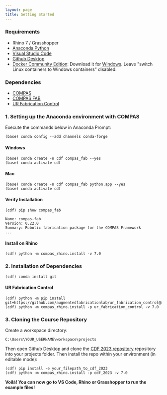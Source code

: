 ```yaml
---
layout: page
title: Getting Started
---
```


### Requirements

* Rhino 7 / Grasshopper
* [Anaconda Python](https://www.anaconda.com/distribution/?gclid=CjwKCAjwo9rtBRAdEiwA_WXcFoyH8v3m-gVC55J6YzR0HpgB8R-PwM-FClIIR1bIPYZXsBtbPRfJ8xoC6HsQAvD_BwE)
* [Visual Studio Code](https://code.visualstudio.com/)
* [Github Desktop](https://desktop.github.com/)
* [Docker Community Edition](https://www.docker.com/get-started): Download it for [Windows](https://store.docker.com/editions/community/docker-ce-desktop-windows). Leave "switch Linux containers to Windows containers" disabled.

### Dependencies

* [COMPAS](https://compas-dev.github.io/)
* [COMPAS FAB](https://gramaziokohler.github.io/compas_fab/latest/)
* [UR Fabrication Control](https://github.com/augmentedfabricationlab/ur_fabrication_control)

### 1. Setting up the Anaconda environment with COMPAS

Execute the commands below in Anaconda Prompt:
	
    (base) conda config --add channels conda-forge

#### Windows
    (base) conda create -n cdf compas_fab --yes
    (base) conda activate cdf

#### Mac
    (base) conda create -n cdf compas_fab python.app --yes
    (base) conda activate cdf
    

#### Verify Installation

    (cdf) pip show compas_fab

    Name: compas-fab
    Version: 0.22.0
    Summary: Robotic fabrication package for the COMPAS Framework
    ...

#### Install on Rhino

    (cdf) python -m compas_rhino.install -v 7.0


### 2. Installation of Dependencies

    (cdf) conda install git

#### UR Fabrication Control
    
    (cdf) python -m pip install git+https://github.com/augmentedfabricationlab/ur_fabrication_control@master#egg=ur_fabrication_control
    (cdf) python -m compas_rhino.install -p ur_fabrication_control -v 7.0


### 3. Cloning the Course Repository

Create a workspace directory:

    C:\Users\YOUR_USERNAME\workspace\projects

Then open Github Desktop and clone the [CDF 2023 repository](https://github.com/augmentedfabricationlab/cdf_2023) repository into your projects folder. Then install the repo within your environment (in editable mode):

    (cdf) pip install -e your_filepath_to_cdf_2023
    (cdf) python -m compas_rhino.install -p cdf_2023 -v 7.0

**Voilà! You can now go to VS Code, Rhino or Grasshopper to run the example files!**
